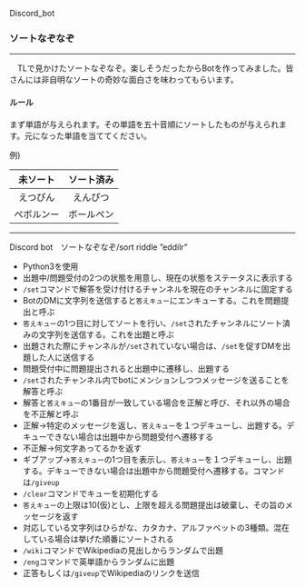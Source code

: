 Discord_bot

### ソートなぞなぞ
***
　TLで見かけたソートなぞなぞ。楽しそうだったからBotを作ってみました。皆さんには非自明なソートの奇妙な面白さを味わってもらいます。
 
 #### ルール
 まず単語が与えられます。その単語を五十音順にソートしたものが与えられます。元になった単語を当ててください。
 
 例)　
 
 |未ソート|ソート済み|
 |:---:|:---:|
 |えつぴん|えんぴつ|
 |ペボルンー|ボールペン|
 
 ***
 Discord bot　ソートなぞなぞ/sort riddle ”eddilr”
 - Python3を使用 
 - 出題中/問題受付の2つの状態を用意し、現在の状態をステータスに表示する
 - `/set`コマンドで解答を受け付けるチャンネルを現在のチャンネルに固定する
 - BotのDMに文字列を送信すると`答えキュー`にエンキューする。これを問題提出と呼ぶ
 - `答えキュー`の1つ目に対してソートを行い、`/set`されたチャンネルにソート済みの文字列を送信する。これを出題と呼ぶ
 - 出題された際にチャンネルが`/set`されていない場合は、`/set`を促すDMを出題した人に送信する
 - 問題受付中に問題提出されると出題中に遷移し、出題する
 - `/set`されたチャンネル内でbotにメンションしつつメッセージを送ることを解答と呼ぶ
 - 解答と`答えキュー`の1番目が一致している場合を正解と呼び、それ以外の場合を不正解と呼ぶ
 - 正解->特定のメッセージを返し、`答えキュー`を１つデキューし、出題する。デキューできない場合は出題中から問題受付へ遷移する
 - 不正解->何文字あってるかを返す
 - ギブアップ->`答えキュー`の1つ目を表示し、`答えキュー`を１つデキューし、出題する。デキューできない場合は出題中から問題受付へ遷移する。コマンドは`/giveup`
 - `/clear`コマンドでキューを初期化する
 - `答えキュー`の上限は10(仮)とし、上限を超える問題提出は破棄し、その旨のメッセージを返す
 - 対応している文字列はひらがな、カタカナ、アルファベットの3種類。混在している場合は挙げた順番にソートされる
 - `/wiki`コマンドでWikipediaの見出しからランダムで出題
 - `/eng`コマンドで英単語からランダムに出題
 - 正答もしくは`/giveup`でWikipediaのリンクを送信
